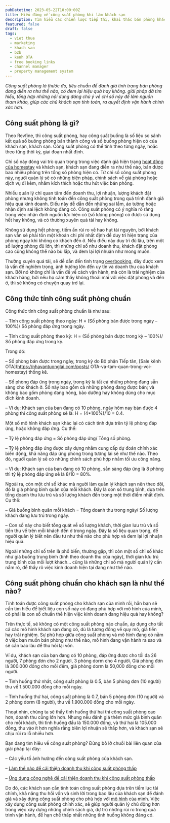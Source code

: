 ```yaml
---
pubDatetime: 2023-05-22T10:00:00Z
title: Hiểu đúng về công suất phòng khi làm khách sạn
description: Tìm hiểu các chiến lược tiếp thị, khai thác bán phòng khách sạn hiệu quả trong chuỗi bài viết sau của nhavantuonglai để áp dụng và đem lại hiệu quả thiết thực cho giải pháp của bạn.
featured: false
draft: false
tags:
  - viet thue
  - marketing
  - khach san
  - b2b
  - kenh OTA
  - free booking links
  - channel manager
  - property management system
---
```


_Công suất phòng là thước đo, tiêu chuẩn để đánh giá tình trạng bán phòng đang diễn ra như thế nào, có đem lại hiệu quả hay không. giải pháp đã tìm hiểu, tổng hợp những nội dung đáng chú ý về chỉ số này để làm nguồn tham khảo, giúp các chủ khách sạn tính toán, ra quyết định vận hành chính xác hơn._

## Công suất phòng là gì?

Theo Revfine, thì công suất phòng, hay công suất buồng là số liệu so sánh kết quả số buông phòng bán thành công và số buồng phòng hiện có của khách sạn, khách sạn. Công suất phòng có thể tính theo từng ngày, hoặc theo từng thời kỳ, giai đoạn nhất định.

Chỉ số này đóng vai trò quan trọng trong việc đánh giá hiện trạng [hoạt động của homestay](https://nhavantuonglai.com/posts/) và khách sạn, khách sạn đang diễn ra như thế nào, bán được bao nhiêu phòng trên tổng số phòng hiện có. Từ chỉ số công suất phòng này, người quản lý sẽ có những biện pháp, chính sách về giá phòng hoặc dịch vụ đi kèm, nhằm kích thích hoặc thu hút việc bán phòng.

Nhiều quản lý chỉ quan tâm đến doanh thu, lợi nhuận, lượng khách đặt phòng nhưng không tính toán đến công suất phòng trong quá trình đánh giá hiệu quả kinh doanh. Điều này dễ dẫn đến những sai lầm, ảo tưởng hoặc nhận định sai lệch không đáng có. Công suất phòng có ý nghĩa rõ ràng trong việc nhận định nguồn lực hiện có (số lượng phòng) có được sử dụng hết hay không, và có thường xuyên quá tải hay không.

Không sử dụng hết phòng, tiềm ẩn rủi ro về hao hụt tài nguyên, bởi khách sạn vẫn sẽ phải tốn một khoản chi phí nhất định để duy trì hiện trạng của phòng ngay khi không có khách đến ở. Nếu điều này duy trì đủ lâu, trên một số lượng phòng đủ lớn, thì những chỉ số như doanh thu, khách đặt phòng cao cũng không thể nào bù lắp, và đem lại lợi nhuận như mong muốn.

Thường xuyên quá tải, sẽ dễ dẫn đến tình trạng [overbooking](https://nhavantuonglai.com/posts/overbooking-nguy-hiem-nhu-the-nao), đây được xem là vấn đề nghiêm trọng, ảnh hưởng lớn đến uy tín và doanh thu của khách sạn. Bởi nó không chỉ là vấn đề về cách vận hành, mà còn là trải nghiệm của khách hàng, bởi nếu họ cảm thấy không thoải mái với việc đặt phòng và đến ở, thì sẽ không có chuyện quay trở lại.

## Công thức tính công suất phòng chuẩn

Công thức tính công suất phòng chuẩn là như sau:

– Tính công suất phòng theo ngày: H = (Số phòng bán được trong ngày – 100%)/ Số phòng đáp ứng trong ngày.

– Tính công suất phòng theo kỳ: H = (Số phòng bán được trong kỳ – 100%)/ Số phòng đáp ứng trong kỳ.

Trong đó:

– Số phòng bán được trong ngày, trong kỳ do Bộ phận Tiếp tân, [Sale kênh OTA](https://nhavantuonglai.com/posts/ OTA-va-tam-quan-trong-voi-homestay) thống kê.

– Số phòng đáp ứng trong ngày, trong kỳ là tất cả những phòng đang sẵn sàng cho khách ở. Số này bao gồm cả những phòng đang được bán; và không bao gồm phòng đang hỏng, bảo dưỡng hay không dùng cho mục đích kinh doanh.

– Ví dụ: Khách sạn của bạn đang có 10 phòng, ngày hôm nay bán được 4 phòng thì công suất phòng sẽ là: H = (4*100%)/10 = 0.4.

Một số mô hình khách sạn khác lại có cách tính dựa trên tỷ lệ phòng đáp ứng, hoặc không đáp ứng. Cụ thể:

– Tỷ lệ phòng đáp ứng = Số phòng đáp ứng/ Tổng số phòng.

– Tỷ lệ phòng đáp ứng được xây dựng nhằm cung cấp dự đoán chính xác biến động, khả năng đáp ứng phòng trong tương lai sẽ như thế nào. Theo đó, người quản lý sẽ có những chính sách phù hợp nhằm tối ưu công năng.

– Ví dụ: Khách sạn của bạn đang có 10 phòng, sẵn sàng đáp ứng là 8 phòng thì tỷ lệ phòng đáp ứng sẽ là 8/10 = 80%.

Ngoài ra, còn một chỉ số khác mà người làm quản lý khách sạn nên theo dõi, đó là giá phòng bình quân của mỗi khách. Đây là con số trung bình, dựa trên tổng doanh thu lưu trú và số lượng khách đến trong một thời điểm nhất định. Cụ thể:

– Giá buồng bình quân mỗi khách = Tổng doanh thu trong ngày/ Số lượng khách đang lưu trú trong ngày.

– Con số này cho biết tổng quát về số lượng khách, thời gian lưu trú và số tiền thu về trên mỗi khách đến ở trong ngày. Đây là số liệu quan trọng, để người quản lý biết nên đầu tư như thế nào cho phù hợp và đem lại lợi nhuận hiệu quả.

Ngoài những chỉ số trên là phổ biến, thường gặp, thì còn một số chỉ số khác như giá buồng trung bình (tính theo doanh thu của ngày), thời gian lưu trú trung bình của mỗi lượt khách… cũng là những chỉ số mà người quản lý cần nắm rõ, để thấy rõ việc kinh doanh hiện tại đang như thế nào.

## Công suất phòng chuẩn cho khách sạn là như thế nào?

Tính toán được công suất phòng cho khách sạn của mình rồi, hẳn bạn sẽ cần tìm hiểu để biết liệu con số này có đang phù hợp với mô hình của mình, có phải là con số chuẩn thể hiện việc kinh doanh đang hiệu quả hay không?

Trên thực tế, sẽ không có một công suất phòng nào chuẩn, áp dụng cho tất cả các mô hình khách sạn đang có, dù là tương đồng về quy mô, giá tiền hay trải nghiệm. Sự phù hợp giữa công suất phòng và mô hình đang có nằm ở việc bạn muốn bán phòng như thế nào, mô hình đang vận hành ra sao và sẽ cần bao lâu để thu hồi lại vốn.

Ví dụ, khách sạn của bạn đang có 10 phòng, đáp ứng được cho tối đa 26 người, 7 phòng đơn cho 2 người, 3 phòng dorm cho 4 người. Giá phòng đơn là 300.000 đồng cho mỗi đêm, giá phòng dorm là 50,000 đồng cho mỗi người.

– Tình huống thứ nhất, công suất phòng là 0.5, bán 5 phòng đơn (10 người) thu về 1.500.000 đồng cho mỗi ngày.

– Tình huống thứ hai, công suất phòng là 0.7, bán 5 phòng đơn (10 người) và 2 phòng dorm (8 người), thu về 1.900.000 đồng cho mỗi ngày.

Thoạt nhìn, chúng ta sẽ thấy tình huống thứ hai thì công suất phòng cao hơn, doanh thu cũng lớn hơn. Nhưng nếu đánh giá thêm mức giá bình quân cho mỗi khách, thì tình huống đầu là 150.000 đồng, và thứ hai là 105.000 đồng, thu vào ít hơn nghĩa rằng biên lợi nhuận sẽ thấp hơn, và khách sạn sẽ chịu rủi ro lỗ nhiều hơn.

Bạn đang tìm hiểu về công suất phòng? Đừng bỏ lỡ chuỗi bài liên quan của giải pháp tại đây:

– Các yếu tố ảnh hưởng đến công suất phòng của khách sạn.

– [Làm thế nào để cải thiện doanh thu khi công suất phòng thấp](https://nhavantuonglai.com/posts/)

– [Ứng dụng công nghệ để cải thiện doanh thu khi công suất phòng thấp](https://nhavantuonglai.com/posts/)

Do đó, các khách sạn cần tính toán công suất phòng dựa trên tiềm lực tài chính, khả năng thu hồi vốn và sinh lời trong bao lâu của khách sạn để đánh giá và xây dựng công suất phòng cho phù hợp với [mô hình](https://nhavantuonglai.com/posts/) của mình. Việc xây dựng công suất phòng chính xác, sẽ giúp người quản lý chủ động hơn trong việc xây dựng những chính sách giá, dự trù những rủi ro trong quá trình vận hành, để hạn chế thấp nhất những tình huống không đáng có.
